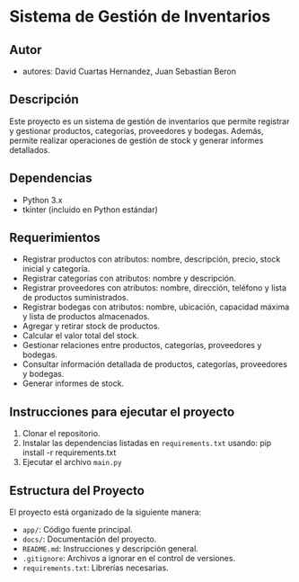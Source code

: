 # Sistema de Gestión de Inventarios

## Autor
- autores: David Cuartas Hernandez, Juan Sebastian Beron

## Descripción
Este proyecto es un sistema de gestión de inventarios que permite registrar y gestionar productos, categorías, proveedores y bodegas. Además, permite realizar operaciones de gestión de stock y generar informes detallados.

## Dependencias

- Python 3.x
- tkinter (incluido en Python estándar)

## Requerimientos
- Registrar productos con atributos: nombre, descripción, precio, stock inicial y categoría.
- Registrar categorías con atributos: nombre y descripción.
- Registrar proveedores con atributos: nombre, dirección, teléfono y lista de productos suministrados.
- Registrar bodegas con atributos: nombre, ubicación, capacidad máxima y lista de productos almacenados.
- Agregar y retirar stock de productos.
- Calcular el valor total del stock.
- Gestionar relaciones entre productos, categorías, proveedores y bodegas.
- Consultar información detallada de productos, categorías, proveedores y bodegas.
- Generar informes de stock.

## Instrucciones para ejecutar el proyecto

1. Clonar el repositorio.
2. Instalar las dependencias listadas en `requirements.txt` usando: pip install -r requirements.txt
3. Ejecutar el archivo `main.py`

## Estructura del Proyecto
El proyecto está organizado de la siguiente manera:
- `app/`: Código fuente principal.
- `docs/`: Documentación del proyecto.
- `README.md`: Instrucciones y descripción general.
- `.gitignore`: Archivos a ignorar en el control de versiones.
- `requirements.txt`: Librerías necesarias.
